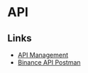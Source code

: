 # API

## Links

- [API Management](https://www.binance.com/en/my/settings/api-management)
- [Binance API Postman](https://github.com/binance/binance-api-postman)
